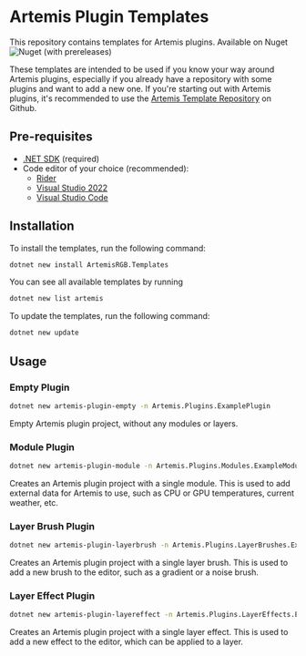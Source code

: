 # Artemis Plugin Templates

This repository contains templates for Artemis plugins. Available on Nuget ![Nuget (with prereleases)](https://img.shields.io/nuget/vpre/ArtemisRGB.Templates)

These templates are intended to be used if you know your way around Artemis plugins, especially if you already have a repository with some plugins and want to add a new one.
If you're starting out with Artemis plugins, it's recommended to use the [Artemis Template Repository](https://github.com/Artemis-RGB/Artemis.PluginTemplate) on Github.

## Pre-requisites

- [.NET SDK](https://dotnet.microsoft.com/download) (required)
- Code editor of your choice (recommended):
  - [Rider](https://www.jetbrains.com/rider/)
  - [Visual Studio 2022](https://visualstudio.microsoft.com/vs/community/)
  - [Visual Studio Code](https://code.visualstudio.com/)

## Installation

To install the templates, run the following command:

```bash
dotnet new install ArtemisRGB.Templates
```

You can see all available templates by running

```bash
dotnet new list artemis
```

To update the templates, run the following command:

```bash
dotnet new update
```

## Usage

### Empty Plugin

```bash
dotnet new artemis-plugin-empty -n Artemis.Plugins.ExamplePlugin
```

Empty Artemis plugin project, without any modules or layers.

### Module Plugin

```bash
dotnet new artemis-plugin-module -n Artemis.Plugins.Modules.ExampleModule --moduleName Example
```

Creates an Artemis plugin project with a single module. This is used to add external data for Artemis to use, such as CPU or GPU temperatures, current weather, etc.

### Layer Brush Plugin

```bash
dotnet new artemis-plugin-layerbrush -n Artemis.Plugins.LayerBrushes.ExampleLayerBrush --layerBrushName Example
```

Creates an Artemis plugin project with a single layer brush. This is used to add a new brush to the editor, such as a gradient or a noise brush.

### Layer Effect Plugin

```bash
dotnet new artemis-plugin-layereffect -n Artemis.Plugins.LayerEffects.ExampleLayerEffect --layerEffectName Example
```

Creates an Artemis plugin project with a single layer effect. This is used to add a new effect to the editor, which can be applied to a layer.
